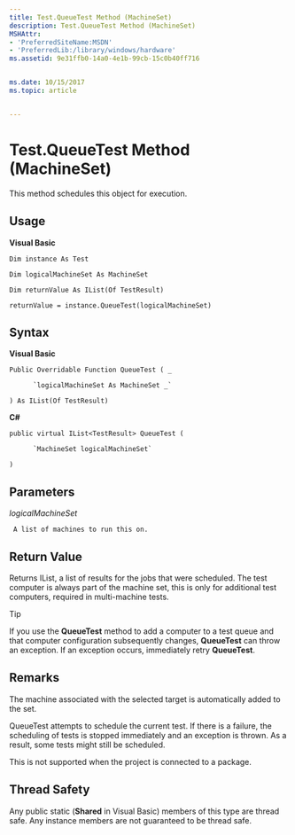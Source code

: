```yaml
---
title: Test.QueueTest Method (MachineSet)
description: Test.QueueTest Method (MachineSet)
MSHAttr:
- 'PreferredSiteName:MSDN'
- 'PreferredLib:/library/windows/hardware'
ms.assetid: 9e31ffb0-14a0-4e1b-99cb-15c0b40ff716


ms.date: 10/15/2017
ms.topic: article


---
```


# Test.QueueTest Method (MachineSet)


This method schedules this object for execution.

## <span id="Usage"></span><span id="usage"></span><span id="USAGE"></span>Usage


**Visual Basic**

`Dim instance As Test`

`Dim logicalMachineSet As MachineSet`

`Dim returnValue As IList(Of TestResult)`

`returnValue = instance.QueueTest(logicalMachineSet)`

## <span id="Syntax"></span><span id="syntax"></span><span id="SYNTAX"></span>Syntax


**Visual Basic**

`Public Overridable Function QueueTest ( _`

          `logicalMachineSet As MachineSet _`

`) As IList(Of TestResult)`

**C#**

`public virtual IList<TestResult> QueueTest (`

          `MachineSet logicalMachineSet`

`) `

## <span id="Parameters"></span><span id="parameters"></span><span id="PARAMETERS"></span>Parameters


*logicalMachineSet*

     A list of machines to run this on.

## <span id="Return_Value"></span><span id="return_value"></span><span id="RETURN_VALUE"></span>Return Value


Returns IList, a list of results for the jobs that were scheduled. The test computer is always part of the machine set, this is only for additional test computers, required in multi-machine tests.

> [!TIP]
> 
> If you use the **QueueTest** method to add a computer to a test queue and that computer configuration subsequently changes, **QueueTest** can throw an exception. If an exception occurs, immediately retry **QueueTest**.

 

## <span id="Remarks"></span><span id="remarks"></span><span id="REMARKS"></span>Remarks


The machine associated with the selected target is automatically added to the set.

QueueTest attempts to schedule the current test. If there is a failure, the scheduling of tests is stopped immediately and an exception is thrown. As a result, some tests might still be scheduled.

This is not supported when the project is connected to a package.

## <span id="Thread_Safety"></span><span id="thread_safety"></span><span id="THREAD_SAFETY"></span>Thread Safety


Any public static (**Shared** in Visual Basic) members of this type are thread safe. Any instance members are not guaranteed to be thread safe.

 

 






